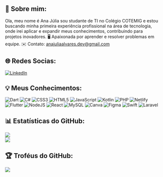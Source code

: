 ## 🌻 Sobre mim:
Ola, meu nome é Ana Júlia sou studante de TI no Colégio COTEMIG e estou buscando minha primeira experiência profissional na área de tecnologia, onde irei aplicar e expandir meus conhecimentos, contribuindo para projetos inovadores. 🖥️ Apaixonada por aprender e resolver problemas em equipe. ✉️ Contato: anajuliaalvares.dev@gmail.com
## 🌐 Redes Socias:
[![LinkedIn](https://img.shields.io/badge/LinkedIn-%230077B5.svg?logo=linkedin&logoColor=white)](https://www.linkedin.com/in/ana-julia-alvares-a191a6271/)
## 💡 Meus Conhecimentos:
![Dart](https://img.shields.io/badge/dart-%230175C2.svg?style=for-the-badge&logo=dart&logoColor=white) ![C#](https://img.shields.io/badge/c%23-%23239120.svg?style=for-the-badge&logo=c-sharp&logoColor=white) ![CSS3](https://img.shields.io/badge/css3-%231572B6.svg?style=for-the-badge&logo=css3&logoColor=white) ![HTML5](https://img.shields.io/badge/html5-%23E34F26.svg?style=for-the-badge&logo=html5&logoColor=white) ![JavaScript](https://img.shields.io/badge/javascript-%23323330.svg?style=for-the-badge&logo=javascript&logoColor=%23F7DF1E) ![Kotlin](https://img.shields.io/badge/kotlin-%230095D5.svg?style=for-the-badge&logo=kotlin&logoColor=white) ![PHP](https://img.shields.io/badge/php-%23777BB4.svg?style=for-the-badge&logo=php&logoColor=white) ![Netlify](https://img.shields.io/badge/netlify-%23000000.svg?style=for-the-badge&logo=netlify&logoColor=#00C7B7) ![Flutter](https://img.shields.io/badge/Flutter-%2302569B.svg?style=for-the-badge&logo=Flutter&logoColor=white) ![NodeJS](https://img.shields.io/badge/node.js-6DA55F?style=for-the-badge&logo=node.js&logoColor=white) ![React](https://img.shields.io/badge/react-%2320232a.svg?style=for-the-badge&logo=react&logoColor=%2361DAFB) ![MySQL](https://img.shields.io/badge/mysql-%2300f.svg?style=for-the-badge&logo=mysql&logoColor=white) ![Canva](https://img.shields.io/badge/Canva-%2300C4CC.svg?style=for-the-badge&logo=Canva&logoColor=white) ![Figma](https://img.shields.io/badge/figma-%23F24E1E.svg?style=for-the-badge&logo=figma&logoColor=white) ![Swift](https://img.shields.io/badge/swift-F54A2A?style=for-the-badge&logo=swift&logoColor=white) ![Laravel](https://img.shields.io/badge/laravel-%23FF2D20.svg?style=for-the-badge&logo=laravel&logoColor=white)
## 📊 Estatísticas do GitHub:
![](https://github-readme-stats.vercel.app/api?username=AnajuAlvares&theme=radical&hide_border=false&include_all_commits=false&count_private=false)<br/>
![](https://github-readme-stats.vercel.app/api/top-langs/?username=AnajuAlvares&theme=radical&hide_border=false&include_all_commits=false&count_private=false&layout=compact)
## 🏆 Troféus do GitHub:
![](https://github-trophies.vercel.app/?username=AnajuAlvares&theme=radical&no-frame=false&no-bg=false&margin-w=4)

<!--
**AnajuAlvares/AnajuAlvares** is a ✨ _special_ ✨ repository because its `README.md` (this file) appears on your GitHub profile.

Here are some ideas to get you started:

- 🔭 I’m currently working on ...
- 🌱 I’m currently learning ...
- 👯 I’m looking to collaborate on ...
- 🤔 I’m looking for help with ...
- 💬 Ask me about ...
- 📫 How to reach me: ...
- 😄 Pronouns: ...
- ⚡ Fun fact: ...
-->
